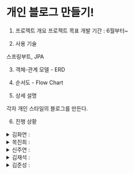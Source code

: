 # 개인 블로그 만들기!

1. 프로젝트 개요
프로젝트 목표 개발 기간 : 6월부터~

2. 사용 기술

스프링부트, JPA

3. 객체-관계 모델 - ERD

4. 순서도 - Flow Chart

5. 상세 설명

각자 개인 스타일의 블로그를 만든다.

6. 진행 상황

<details>
<summary>김화연 : </summary>
<div markdown="1">
0702: 화연 블로그 작성 페이지, 포스트 페이지 html, 컨트롤러 작성 <br>
0702: css 조정, post 컨트롤러 수정 <br>
0703: index 수정, 컨트롤러, 서비스 수정 <br>
0704: 수정페이지 작성, 컨트롤러, 서비스, 엔티티, 디티오 수정 및 추가
0705: 등록정
  
<br>
</div>
</details>

<details>
<summary>목진희 : </summary>
<div markdown="1">
0702: Jin's journey 블로그 메인페이지, 작성페이지, post페이지 완성<br>
0703: Team file과 merge 및 수정<br>
0704: Journey 페이지 작성, 수정/삭제 기능 구현.<br>
0705: 좋아요 기능 구현

</div>
</details>
<details>
<summary>신주연 : </summary>
<div markdown="1">
0703 : 주연블로그 수정


</div>
</details>


<details>
<summary>김재석 : </summary>
<div markdown="1">


</div>
</details>
<details>
<summary>김준성 : </summary>
<div markdown="1">


</div>
</details>
